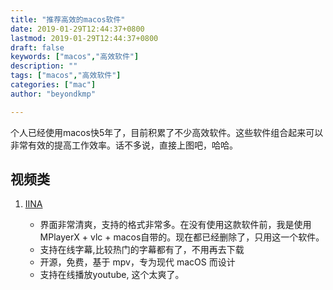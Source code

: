 ```yaml
---
title: "推荐高效的macos软件"
date: 2019-01-29T12:44:37+0800
lastmod: 2019-01-29T12:44:37+0800
draft: false
keywords: ["macos","高效软件"]
description: ""
tags: ["macos","高效软件"]
categories: ["mac"]
author: "beyondkmp"

---
```


个人已经使用macos快5年了，目前积累了不少高效软件。这些软件组合起来可以非常有效的提高工作效率。话不多说，直接上图吧，哈哈。

## 视频类

1. [IINA](https://iina.io/)

    * 界面非常清爽，支持的格式非常多。在没有使用这款软件前，我是使用MPlayerX + vlc + macos自带的。现在都已经删除了，只用这一个软件。
    * 支持在线字幕,比较热门的字幕都有了，不用再去下载
    * 开源，免费，基于 mpv，专为现代 macOS 而设计
    * 支持在线播放youtube, 这个太爽了。


<!--more-->
